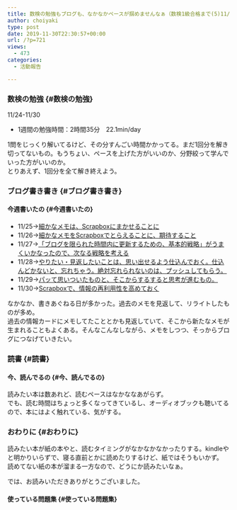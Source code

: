 ```yaml
---
title: 数検の勉強もブログも、なかなかペースが掴めませんなぁ（数検1級合格まで(5)11/24-11/30）
author: choiyaki
type: post
date: 2019-11-30T22:30:57+00:00
url: /?p=721
views:
  - 473
categories:
  - 活動報告

---
```

### 数検の勉強 {#数検の勉強}

11/24-11/30

  * 1週間の勉強時間：2時間35分　22.1min/day

1問をじっくり解いてるけど、その分すんごい時間かかってる。まだ1回分を解き切ってないもの。もうちょい、ペースを上げた方がいいのか、分野絞って学んでいった方がいいのか。  
とりあえず、1回分を全て解き終えよう。

### ブログ書き書き {#ブログ書き書き}

#### 今週書いたの {#今週書いたの}

  * 11/25→<a href="https://choiyaki.com/?p=708" draggable="false">細かなメモは、Scrapboxにまかせることに </a>
  * 11/26→<a href="https://choiyaki.com/?p=710" draggable="false">細かなメモをScrapboxでとらえることに、期待すること </a>
  * 11/27→<a href="https://choiyaki.com/?p=712" draggable="false">「ブログを限られた時間内に更新するための、基本的戦略」がうまくいかなったので、次なる戦略を考える </a>
  * 11/28→<a href="https://choiyaki.com/?p=715" draggable="false">やりたい・見返したいことは、思い出せるよう仕込んでおく。仕込んどかないと、忘れちゃう。絶対忘れられないのは、プッシュしてもらう。 </a>
  * 11/29→<a href="https://choiyaki.com/?p=717" draggable="false">パッて思いついたものと、そこからするすると思考が進むもの。 </a>
  * 11/30→<a href="https://choiyaki.com/?p=719" draggable="false">Scrapboxで、情報の再利用性を高めておく </a>

なかなか、書きあぐねる日が多かった。過去のメモを見返して、リライトしたものが多め。  
過去の情報カードにメモしてたこととかも見返していて、そこから新たなメモが生まれることもよくある。そんなこんなしながら、メモをしつつ、そっからブログにつなげていきたい。

### 読書 {#読書}

#### 今、読んでるの {#今、読んでるの}



読みたい本は数あれど、読むペースはなかななあがらず。  
でも、読む時間はちょっと多くなってきているし、オーディオブックも聴いてるので、本にはよく触れている、気がする。

### おわりに {#おわりに}

読みたい本が紙の本やと、読むタイミングがなかなかなかったりする。kindleやと明かりいらずで、寝る直前とかに読めたりするけど、紙ではそうもいかず。  
読めてない紙の本が溜まる一方なので、どうにか読みたいなぁ。

では、お読みいただきありがとうございました。

#### 使っている問題集 {#使っている問題集}